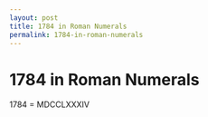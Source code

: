 ```yaml
---
layout: post
title: 1784 in Roman Numerals
permalink: 1784-in-roman-numerals
---
```


# 1784 in Roman Numerals

1784 = MDCCLXXXIV
